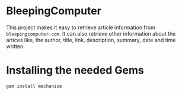 # BleepingComputer

This project makes it easy to retrieve article information from `bleepingcomputer.com`. It can also retrieve other information about the artices like, the author, title, link, description, summary, date and time written.

# Installing the needed Gems
```
gem install mechanize
```
